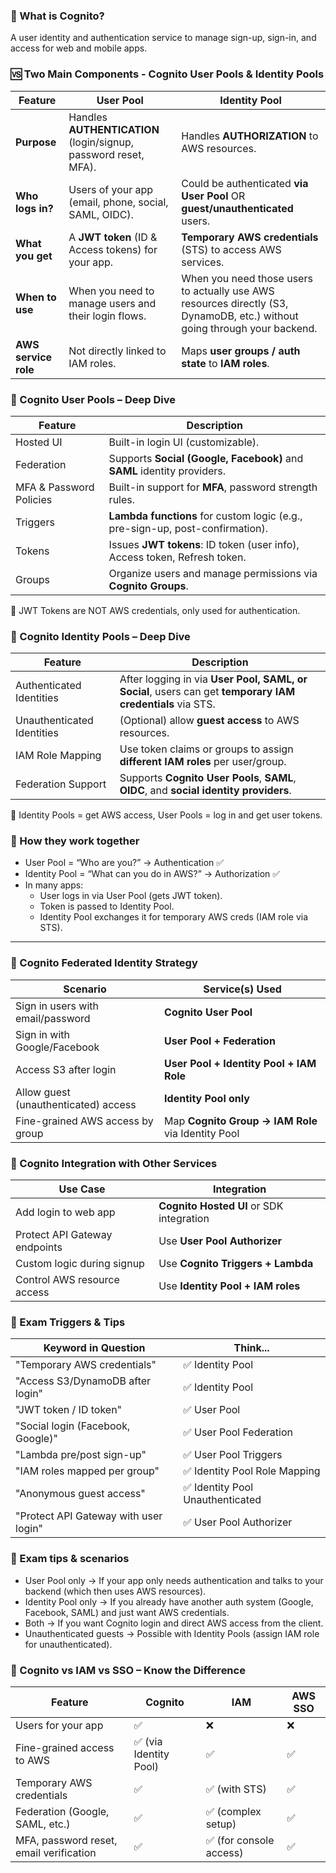 ### 🧩 What is Cognito?
A user identity and authentication service to manage sign-up, sign-in, and access for web and mobile apps.

### 🆚 Two Main Components - Cognito User Pools & Identity Pools

| Feature              | **User Pool**                                                   | **Identity Pool**                                                                                                         |
| -------------------- |-----------------------------------------------------------------|---------------------------------------------------------------------------------------------------------------------------|
| **Purpose**          | Handles **AUTHENTICATION** (login/signup, password reset, MFA). | Handles **AUTHORIZATION** to AWS resources.                                                                               |
| **Who logs in?**     | Users of your app (email, phone, social, SAML, OIDC).           | Could be authenticated **via User Pool** OR **guest/unauthenticated** users.                                              |
| **What you get**     | A **JWT token** (ID & Access tokens) for your app.              | **Temporary AWS credentials** (STS) to access AWS services.                                                               |
| **When to use**      | When you need to manage users and their login flows.            | When you need those users to actually use AWS resources directly (S3, DynamoDB, etc.) without going through your backend. |
| **AWS service role** | Not directly linked to IAM roles.                               | Maps **user groups / auth state** to **IAM roles**.                                                                       |


### 👥 Cognito User Pools – Deep Dive
| Feature                 | Description                                                                   |
| ----------------------- | ----------------------------------------------------------------------------- |
| Hosted UI               | Built-in login UI (customizable).                                             |
| Federation              | Supports **Social (Google, Facebook)** and **SAML** identity providers.       |
| MFA & Password Policies | Built-in support for **MFA**, password strength rules.                        |
| Triggers                | **Lambda functions** for custom logic (e.g., pre-sign-up, post-confirmation). |
| Tokens                  | Issues **JWT tokens**: ID token (user info), Access token, Refresh token.     |
| Groups                  | Organize users and manage permissions via **Cognito Groups**.                 |

🧠 JWT Tokens are NOT AWS credentials, only used for authentication.

### 🪪 Cognito Identity Pools – Deep Dive
| Feature                    | Description                                                                                               |
| -------------------------- | --------------------------------------------------------------------------------------------------------- |
| Authenticated Identities   | After logging in via **User Pool, SAML, or Social**, users can get **temporary IAM credentials** via STS. |
| Unauthenticated Identities | (Optional) allow **guest access** to AWS resources.                                                       |
| IAM Role Mapping           | Use token claims or groups to assign **different IAM roles** per user/group.                              |
| Federation Support         | Supports **Cognito User Pools**, **SAML**, **OIDC**, and **social identity providers**.                   |

🧠 Identity Pools = get AWS access, User Pools = log in and get user tokens.

### 🧩 How they work together
- User Pool = “Who are you?” → Authentication ✅
- Identity Pool = “What can you do in AWS?” → Authorization ✅
- In many apps:
  - User logs in via User Pool (gets JWT token). 
  - Token is passed to Identity Pool. 
  - Identity Pool exchanges it for temporary AWS creds (IAM role via STS).

---

### 🔐 Cognito Federated Identity Strategy
| Scenario                             | Service(s) Used                                    |
| ------------------------------------ | -------------------------------------------------- |
| Sign in users with email/password    | **Cognito User Pool**                              |
| Sign in with Google/Facebook         | **User Pool + Federation**                         |
| Access S3 after login                | **User Pool + Identity Pool + IAM Role**           |
| Allow guest (unauthenticated) access | **Identity Pool only**                             |
| Fine-grained AWS access by group     | Map **Cognito Group → IAM Role** via Identity Pool |

### 🔄 Cognito Integration with Other Services
| Use Case                      | Integration                              |
| ----------------------------- | ---------------------------------------- |
| Add login to web app          | **Cognito Hosted UI** or SDK integration |
| Protect API Gateway endpoints | Use **User Pool Authorizer**             |
| Custom logic during signup    | Use **Cognito Triggers + Lambda**        |
| Control AWS resource access   | Use **Identity Pool + IAM roles**        |

### 🧠 Exam Triggers & Tips
| Keyword in Question                   | Think...                        |
| ------------------------------------- | ------------------------------- |
| "Temporary AWS credentials"           | ✅ Identity Pool                 |
| "Access S3/DynamoDB after login"      | ✅ Identity Pool                 |
| "JWT token / ID token"                | ✅ User Pool                     |
| "Social login (Facebook, Google)"     | ✅ User Pool Federation          |
| "Lambda pre/post sign-up"             | ✅ User Pool Triggers            |
| "IAM roles mapped per group"          | ✅ Identity Pool Role Mapping    |
| "Anonymous guest access"              | ✅ Identity Pool Unauthenticated |
| "Protect API Gateway with user login" | ✅ User Pool Authorizer          |

### 🎯 Exam tips & scenarios
- User Pool only → If your app only needs authentication and talks to your backend (which then uses AWS resources).
- Identity Pool only → If you already have another auth system (Google, Facebook, SAML) and just want AWS credentials.
- Both → If you want Cognito login and direct AWS access from the client.
- Unauthenticated guests → Possible with Identity Pools (assign IAM role for unauthenticated).


### 🧪 Cognito vs IAM vs SSO – Know the Difference
| Feature                                 | Cognito               | IAM                    | AWS SSO |
| --------------------------------------- | --------------------- | ---------------------- | ------- |
| Users for your app                      | ✅                     | ❌                      | ❌       |
| Fine-grained access to AWS              | ✅ (via Identity Pool) | ✅                      | ✅       |
| Temporary AWS credentials               | ✅                     | ✅ (with STS)           | ✅       |
| Federation (Google, SAML, etc.)         | ✅                     | ✅ (complex setup)      | ✅       |
| MFA, password reset, email verification | ✅                     | ✅ (for console access) | ✅       |
